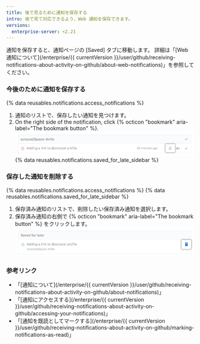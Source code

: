 ```yaml
---
title: 後で見るために通知を保存する
intro: 後で見て対応できるよう、Web 通知を保存できます。
versions:
  enterprise-server: <2.21
---
```


通知を保存すると、通知ページの [Saved] タブに移動します。 詳細は「[Web 通知について](/enterprise/{{ currentVersion }}/user/github/receiving-notifications-about-activity-on-github/about-web-notifications)」を参照してください。

### 今後のために通知を保存する

{% data reusables.notifications.access_notifications %}
1. 通知のリストで、保存したい通知を見つけます。
1. On the right side of the notification, click
{% octicon "bookmark" aria-label="The bookmark button" %}.
![通知を保存するボタン](/assets/images/help/notifications/save_notification.png)
{% data reusables.notifications.saved_for_late_sidebar %}

### 保存した通知を削除する

{% data reusables.notifications.access_notifications %}
{% data reusables.notifications.saved_for_late_sidebar %}
1. 保存済み通知のリストで、削除したい保存済み通知を選択します。
1. 保存済み通知の右側で {% octicon "bookmark" aria-label="The bookmark button" %} をクリックします。 ![保存済み通知を削除するボタン](/assets/images/help/notifications/remove-saved-notification.png)

### 参考リンク

- 「[通知について](/enterprise/{{ currentVersion }}/user/github/receiving-notifications-about-activity-on-github/about-notifications)」
- 「[通知にアクセスする](/enterprise/{{ currentVersion }}/user/github/receiving-notifications-about-activity-on-github/accessing-your-notifications)」
- 「[通知を既読としてマークする](/enterprise/{{ currentVersion }}/user/github/receiving-notifications-about-activity-on-github/marking-notifications-as-read)」
